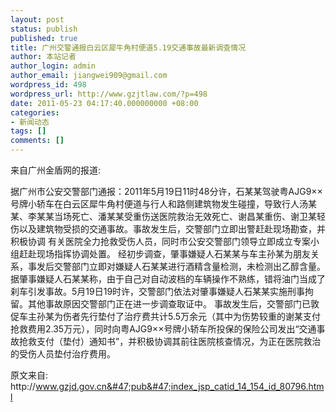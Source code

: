 ```yaml
---
layout: post
status: publish
published: true
title: 广州交警通报白云区犀牛角村便道5.19交通事故最新调查情况
author: 本站记者
author_login: admin
author_email: jiangwei909@gmail.com
wordpress_id: 498
wordpress_url: http://www.gzjtlaw.com/?p=498
date: 2011-05-23 04:17:40.000000000 +08:00
categories:
- 新闻动态
tags: []
comments: []
---
```

来自广州金盾网的报道:

据广州市公安交警部门通报：2011年5月19日11时48分许，石某某驾驶粤AJG9&times;&times;号牌小轿车在白云区犀牛角村便道与行人和路侧建筑物发生碰撞，导致行人汤某某、李某某当场死亡、潘某某受重伤送医院救治无效死亡、谢昌某重伤、谢卫某轻伤以及建筑物受损的交通事故。事故发生后，交警部门立即出警赶赴现场勘查，并积极协调
有关医院全力抢救受伤人员，同时市公安交警部门领导立即成立专案小组赶赴现场指挥协调处置。
    经初步调查，肇事嫌疑人石某某与车主孙某为朋友关系，事发后交警部门立即对嫌疑人石某某进行酒精含量检测，未检测出乙醇含量。据肇事嫌疑人石某某称，由于自己对自动波档的车辆操作不熟练，错将油门当成了刹车引发事故。5月19日19时许，交警部门依法对肇事嫌疑人石某某实施刑事拘留。其他事故原因交警部门正在进一步调查取证中。
    事故发生后，交警部门已敦促车主孙某为伤者先行垫付了治疗费共计5.5万余元（其中为伤势较重的谢某支付抢救费用2.35万元），同时向粤AJG9&times;&times;号牌小轿车所投保的保险公司发出&ldquo;交通事故抢救支付（垫付）通知书&rdquo;，并积极协调其前往医院核查情况，为正在医院救治的受伤人员垫付治疗费用。

原文来自: http:&#47;&#47;www.gzjd.gov.cn&#47;pub&#47;index_jsp_catid_14_154_id_80796.html
